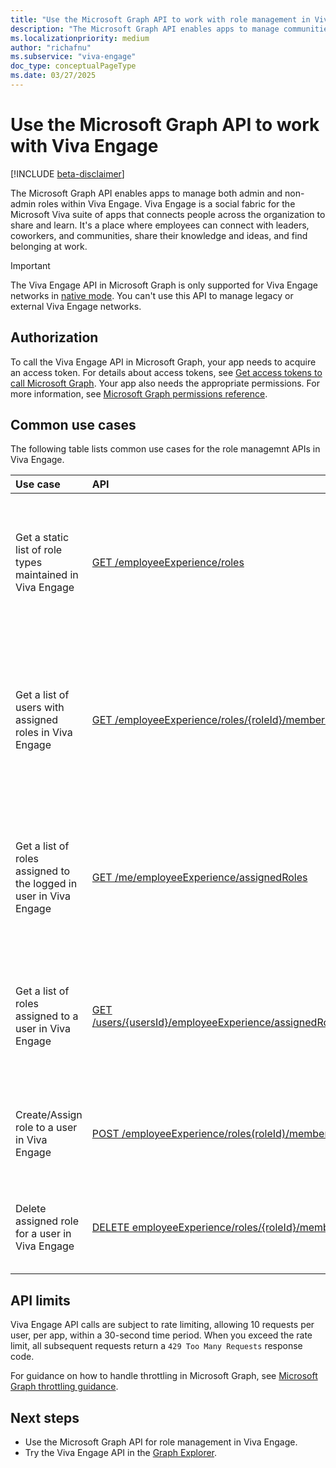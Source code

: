 ```yaml
---
title: "Use the Microsoft Graph API to work with role management in Viva Engage"
description: "The Microsoft Graph API enables apps to manage communities in Viva Engage."
ms.localizationpriority: medium
author: "richafnu"
ms.subservice: "viva-engage"
doc_type: conceptualPageType
ms.date: 03/27/2025
---
```


# Use the Microsoft Graph API to work with Viva Engage

[!INCLUDE [beta-disclaimer](../../includes/beta-disclaimer.md)]

The Microsoft Graph API enables apps to manage both admin and non-admin roles within Viva Engage. Viva Engage is a social fabric for the Microsoft Viva suite of apps that connects people across the organization to share and learn. It's a place where employees can connect with leaders, coworkers, and communities, share their knowledge and ideas, and find belonging at work. 

> [!IMPORTANT]
> The Viva Engage API in Microsoft Graph is only supported for Viva Engage networks in [native mode](/viva/engage/overview-native-mode). You can't use this API to manage legacy or external Viva Engage networks.

## Authorization

To call the Viva Engage API in Microsoft Graph, your app needs to acquire an access token. For details about access tokens, see [Get access tokens to call Microsoft Graph](/graph/auth/). Your app also needs the appropriate permissions. For more information, see [Microsoft Graph permissions reference](/graph/permissions-reference).

## Common use cases

The following table lists common use cases for the role managemnt APIs in Viva Engage.

| Use case | API | Notes |
|:-----------|:--------|:--------|
| Get a static list of role types maintained in Viva Engage | [GET /employeeExperience/roles](../api/employeeexperience-post-communities.md) | If successful, this method returns a `200 OK` response code and a list of roles in the response body. |
| Get a list of users with assigned roles in Viva Engage | [GET /employeeExperience/roles/{roleId}/members](../api/engagementasyncoperation-get.md) | If successful, this method returns a `200 OK` response code and a list of engagement role members in the response body. |
| Get a list of roles assigned to the logged in user in Viva Engage | [GET /me/employeeExperience/assignedRoles](../api/engagementasyncoperation-get.md) | If successful, this method returns a `200 OK` response code and a list of roles object in the response body. |
| Get a list of roles assigned to a user in Viva Engage | [GET /users/{usersId}/employeeExperience/assignedRoles/{engagementRoleId}/members](../api/engagementasyncoperation-get.md) | If successful, this method returns a `200 OK` response code and a list of roles object in the response body. |
| Create/Assign role to a user in Viva Engage | [POST /employeeExperience/roles(roleId)/members](../api/community-update.md) | If successful, this method returns a `204 No Content response` code.|
| Delete assigned role for a user in Viva Engage | [DELETE employeeExperience/roles/{roleId}/members/{userId}](../api/community-delete.md) | If successful, this method demotes a user from a role in Viva Engage. |

## API limits

Viva Engage API calls are subject to rate limiting, allowing 10 requests per user, per app, within a 30-second time period. When you exceed the rate limit, all subsequent requests return a `429 Too Many Requests` response code. 

For guidance on how to handle throttling in Microsoft Graph, see [Microsoft Graph throttling guidance](/graph/throttling).

## Next steps

- Use the Microsoft Graph API for role management in Viva Engage.
- Try the Viva Engage API in the [Graph Explorer](https://developer.microsoft.com/graph/graph-explorer).

